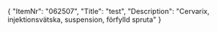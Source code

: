 {
  "ItemNr": "062507",
  "Title": "test",
  "Description": "Cervarix, injektionsvätska, suspension, förfylld spruta"
}